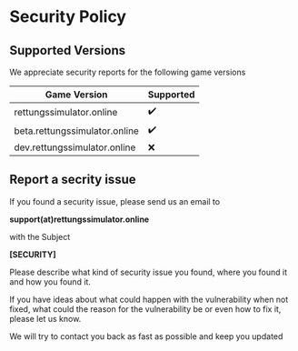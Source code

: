 # Security Policy

## Supported Versions

We appreciate security reports for the following game versions

| Game Version | Supported          |
| ------- | ------------------ |
| rettungssimulator.online   | :heavy_check_mark: |
| beta.rettungssimulator.online   | :heavy_check_mark:              |
| dev.rettungssimulator.online   | :x: |

## Report a secrity issue

If you found a security issue, please send us an email to 

**support(at)rettungssimulator.online** 

with the Subject 

**[SECURITY]**

Please describe what kind of security issue you found, where you found it and how you found it.

If you have ideas about what could happen with the vulnerability when not fixed, what could the reason for the vulnerability be 
or even how to fix it, please let us know. 

We will try to contact you back as fast as possible and keep you updated
